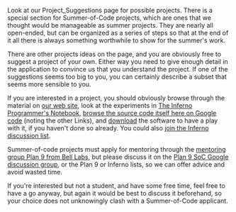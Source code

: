 Look at our Project\_Suggestions page for possible projects.
There is a special section for Summer-of-Code projects, which are ones that we thought would be manageable as summer projects. They are nearly all open-ended, but can be organized as a series of steps so that at the end of it all there is always
something worthwhile to show for the summer's work.

There are other projects ideas on the page, and you are obviously free to suggest a project of your own. Either way you need to give enough detail in the application to convince us that you understand the project. If one of the suggestions seems too big to you, you can certainly describe a subset that seems more sensible to you.

If you are interested in a project, you should obviously browse through the material on [our web site](http://www.vitanuova.com/inferno/), look at the experiments in [The Inferno Programmer's Notebook](http://http://ipn.caerwyn.com/), [browse the source code itself here on Google code](http://code.google.com/p/inferno-os/) (noting the other Links), and [download](http://www.vitanuova.com/inferno/downloads.html) the software to have a play with it, if you haven't done so already.  You could also [join the Inferno discussion list](http://www.vitanuova.com/news/newsgroup.html).

Summer-of-code projects must apply for mentoring through the [mentoring group Plan 9 from Bell Labs](http://code.google.com/soc/p9/about.html), but please discuss it on the [Plan 9 SoC Google discussion group](http://groups.google.com/group/plan9-gsoc), or the Plan 9 or Inferno lists, so we can offer advice and avoid wasted time.

If you're interested but not a student, and have some free time, feel free to have a go anyway, but again it would be best to discuss it beforehand, so your choice does not unknowingly clash with a Summer-of-Code applicant.
